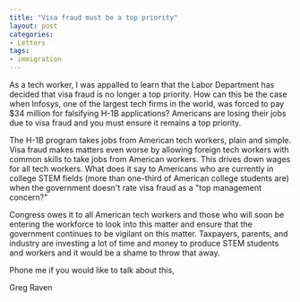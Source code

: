 ```yaml
---
title: "Visa fraud must be a top priority"
layout: post
categories:
- Letters
tags:
- immigration
---
```


As a tech worker, I was appalled to learn that the Labor Department has decided that visa fraud is no longer a top priority. How can this be the case when Infosys, one of the largest tech firms in the world, was forced to pay $34 million for falsifying H-1B applications? Americans are losing their jobs due to visa fraud and you must ensure it remains a top priority.  
  
The H-1B program takes jobs from American tech workers, plain and simple. Visa fraud makes matters even worse by allowing foreign tech workers with common skills to take jobs from American workers. This drives down wages for all tech workers. What does it say to Americans who are currently in college STEM fields (more than one-third of American college students are) when the government doesn't rate visa fraud as a "top management concern?"

Congress owes it to all American tech workers and those who will soon be entering the workforce to look into this matter and ensure that the government continues to be vigilant on this matter. Taxpayers, parents, and industry are investing a lot of time and money to produce STEM students and workers and it would be a shame to throw that away.

Phone me if you would like to talk about this,

Greg Raven